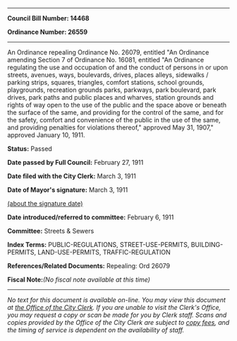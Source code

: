 

********

**Council Bill Number: 14468**
   
**Ordinance Number: 26559**
********

 An Ordinance repealing Ordinance No. 26079, entitled "An Ordinance amending Section 7 of Ordinance No. 16081, entitled "An Ordinance regulating the use and occupation of and the conduct of persons in or upon streets, avenues, ways, boulevards, drives, places alleys, sidewalks / parking strips, squares, triangles, comfort stations, school grounds, playgrounds, recreation grounds parks, parkways, park boulevard, park drives, park paths and public places and wharves, station grounds and rights of way open to the use of the public and the space above or beneath the surface of the same, and providing for the control of the same, and for the safety, comfort and convenience of the public in the use of the same, and providing penalties for violations thereof," approved May 31, 1907," approved January 10, 1911.

**Status:** Passed
   
**Date passed by Full Council:** February 27, 1911
   
**Date filed with the City Clerk:** March 3, 1911
   
**Date of Mayor's signature:** March 3, 1911
   
[(about the signature date)](/~public/approvaldate.htm)
   
   
   
**Date introduced/referred to committee:** February 6, 1911
   
**Committee:** Streets & Sewers
   
   
**Index Terms:** PUBLIC-REGULATIONS, STREET-USE-PERMITS, BUILDING-PERMITS, LAND-USE-PERMITS, TRAFFIC-REGULATION

**References/Related Documents:** Repealing: Ord 26079

**Fiscal Note:**_(No fiscal note available at this time)_
********

_No text for this document is available on-line. You may view this document at [the Office of the City Clerk](http://www.seattle.gov/leg/clerk/contactUs.htm). If you are unable to visit the Clerk's Office, you may request a copy or scan be made for you by Clerk staff. Scans and copies provided by the Office of the City Clerk are subject to [copy fees](http://clerk.seattle.gov/~public/clerkfees.htm), and the timing of service is dependent on the availability of staff._

